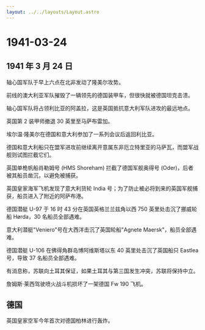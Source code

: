 ```yaml
---
layout: ../../layouts/Layout.astro
---
```


# 1941-03-24

## 1941 年 3 月 24 日

轴心国军队于早上六点在北非发动了隆美尔攻势。

前线的澳大利亚军队摧毁了一辆领先的德国装甲车，但很快就被德国坦克击溃。

轴心国军队将占领利比亚的阿盖拉，这是英国抵抗意大利军队进攻的最远地点。

英国第 2 装甲师撤退 30 英里至马萨布雷加。

埃尔温·隆美尔在德国和意大利参加了一系列会议后返回利比亚。

德国和意大利船只在盟军进攻前继续离开意属东非厄立特里亚的马萨瓦，而盟军战舰则试图拦截它们。

英国单桅帆船肖勒姆号 (HMS Shoreham) 拦截了德国军舰奥得号
(Oder)，后者被其船员凿沉，以避免被捕获。

英国皇家海军飞机发现了意大利货轮 India
号；为了防止被必将到来的英国军舰捕获，船员进入了附近的阿萨布港。

德国潜艇 U-97 于 16 时 43 分在英国英格兰兰兹角以西 750
英里处击沉了挪威轮船 Hørda，30 名船员全部遇难。

意大利潜艇"Veniero"号在大西洋击沉了英国轮船"Agnete
Maersk"，船员全部遇难。

德国潜艇 U-106 在佛得角群岛博阿维斯塔以东 40 英里处击沉了英国船只
Eastlea 号，导致 37 名船员全部遇难。

有消息称，苏联向土耳其保证，如果土耳其与第三国发生冲突，苏联将保持中立。

詹姆斯·莱西驾驶喷火战斗机损坏了一架德国 Fw 190 飞机。

## 德国

英国皇家空军今年首次对德国柏林进行轰炸。